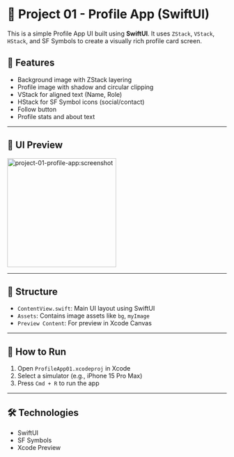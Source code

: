 
# 📱 Project 01 - Profile App (SwiftUI)

This is a simple Profile App UI built using **SwiftUI**. It uses `ZStack`, `VStack`, `HStack`, and SF Symbols to create a visually rich profile card screen.

## 🎯 Features

- Background image with ZStack layering
- Profile image with shadow and circular clipping
- VStack for aligned text (Name, Role)
- HStack for SF Symbol icons (social/contact)
- Follow button
- Profile stats and about text




---

## 🧪 UI Preview

  <img src="https://github.com/user-attachments/assets/04f92b4d-35f6-42ea-8503-b378c6518231" alt="project-01-profile-app:screenshot" width="250"/>


---

## 📂 Structure

- `ContentView.swift`: Main UI layout using SwiftUI
- `Assets`: Contains image assets like `bg`, `myImage`
- `Preview Content`: For preview in Xcode Canvas

---

## 🚀 How to Run

1. Open `ProfileApp01.xcodeproj` in Xcode
2. Select a simulator (e.g., iPhone 15 Pro Max)
3. Press `Cmd + R` to run the app

---

## 🛠 Technologies

- SwiftUI
- SF Symbols
- Xcode Preview
